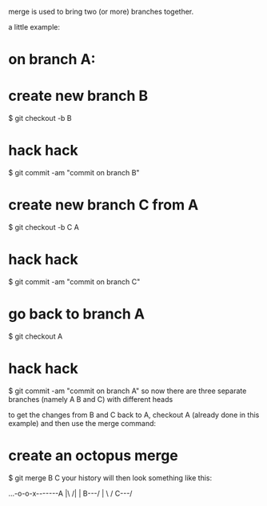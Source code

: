 merge is used to bring two (or more) branches together.

a little example:

# on branch A:
# create new branch B
$ git checkout -b B
# hack hack
$ git commit -am "commit on branch B"

# create new branch C from A
$ git checkout -b C A
# hack hack
$ git commit -am "commit on branch C"

# go back to branch A
$ git checkout A
# hack hack
$ git commit -am "commit on branch A"
so now there are three separate branches (namely A B and C) with different heads

to get the changes from B and C back to A, checkout A (already done in this example) and then use the merge command:

# create an octopus merge
$ git merge B C
your history will then look something like this:

…-o-o-x-------A
      |\     /|
      | B---/ |
       \     /
        C---/
